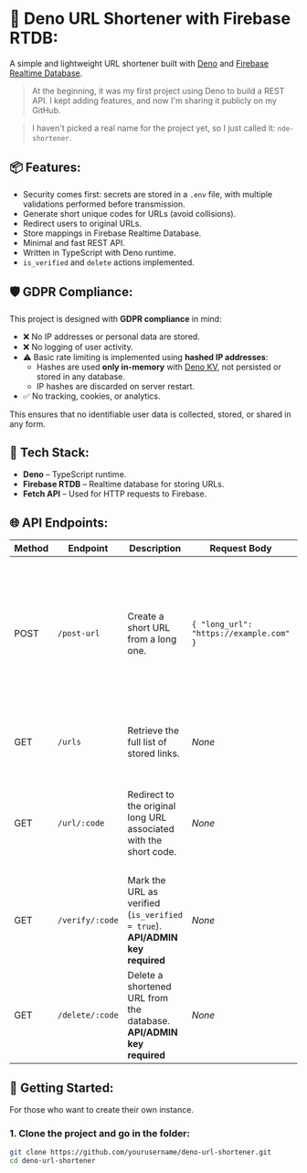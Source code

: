 # 🔗 Deno URL Shortener with Firebase RTDB:

A simple and lightweight URL shortener built with [Deno](https://deno.land/) and [Firebase Realtime Database](https://firebase.google.com/products/realtime-database).

> At the beginning, it was my first project using Deno to build a REST API. I kept adding features, and now I'm sharing it publicly on my GitHub.

> I haven't picked a real name for the project yet, so I just called it: `nde-shortener`.

## 📦 Features:

- Security comes first: secrets are stored in a `.env` file, with multiple validations performed before transmission.
- Generate short unique codes for URLs (avoid collisions).
- Redirect users to original URLs.
- Store mappings in Firebase Realtime Database.
- Minimal and fast REST API.
- Written in TypeScript with Deno runtime.
- `is_verified` and `delete` actions implemented.

## 🛡 GDPR Compliance:

This project is designed with **GDPR compliance** in mind:

- ❌ No IP addresses or personal data are stored.  
- ❌ No logging of user activity.  
- ⚠️ Basic rate limiting is implemented using **hashed IP addresses**:  
  - Hashes are used **only in-memory** with [Deno KV](https://docs.deno.com/api/deno/~/Deno.Kv), not persisted or stored in any database.  
  - IP hashes are discarded on server restart.  
- ✅ No tracking, cookies, or analytics.

This ensures that no identifiable user data is collected, stored, or shared in any form.

## 🧰 Tech Stack:

- **Deno** – TypeScript runtime.
- **Firebase RTDB** – Realtime database for storing URLs.
- **Fetch API** – Used for HTTP requests to Firebase.

## 🌐 API Endpoints:

| Method | Endpoint           | Description                                                                 | Request Body                                 | Response                                                                                                                                       |
|--------|--------------------|-----------------------------------------------------------------------------|----------------------------------------------|------------------------------------------------------------------------------------------------------------------------------------------------|
| POST   | `/post-url`        | Create a short URL from a long one.                                         | `{ "long_url": "https://example.com" }`      | `200 OK`: `{ "link": "https://.../:code" }`  <br> `400 Bad Request`: Invalid body, missing `long_url`, unexpected field, or invalid URL format <br> `429 Too Many Requests`: Rate limit exceeded <br> `507 Insufficient Storage`: Database limit reached |
| GET    | `/urls`            | Retrieve the full list of stored links.                                     | *None*                                       | `200 OK`: `{ [code]: { long_url: string, post_date: string, is_verified: boolean } }` <br> or `No links`                                       |
| GET    | `/url/:code`       | Redirect to the original long URL associated with the short code.           | *None*                                       | `301 Moved Permanently` (if `is_verified = false`) <br> `302 Found` (otherwise) <br> `404 Not Found`: Invalid or unknown code                  |
| GET    | `/verify/:code`    | Mark the URL as verified (`is_verified = true`). **API/ADMIN key required** | *None*                                       | `200 OK`: Verified successfully / Already verified <br> `404 Not Found` <br> `401 Unauthorized`: Invalid API key                               |
| GET    | `/delete/:code`    | Delete a shortened URL from the database. **API/ADMIN key required**     | *None*                                       | `200 OK`: Link deleted <br> `404 Not Found` <br> `401 Unauthorized`: Invalid API key                                                           |
 


## 🚀 Getting Started:

For those who want to create their own instance.

### 1. Clone the project and go in the folder:

```bash
git clone https://github.com/yourusername/deno-url-shortener.git
cd deno-url-shortener
